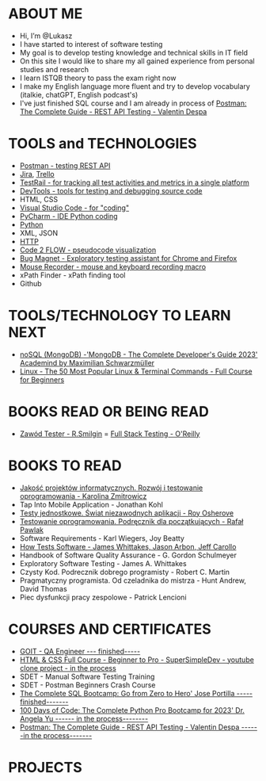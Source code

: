 # ABOUT ME #

- Hi, I’m @Lukasz
- I have started to interest of software testing
- My goal is to develop testing knowledge and technical skills in IT field
- On this site I would like to share my all gained experience from personal studies and research
- I learn ISTQB theory to pass the exam right now
- I make my English language more fluent and try to develop vocabulary (italkie, chatGPT, English podcast's)
- I've just finished SQL course and I am already in process of [Postman: The Complete Guide - REST API Testing - Valentin Despa](https://www.udemy.com/course/postman-the-complete-guide/)

# TOOLS and TECHNOLOGIES

- [Postman - testing REST API](https://www.postman.com)
- [Jira](https://www.atlassian.com/software/jira), [Trello](https://trello.com)
- [TestRail - for tracking all test activities and metrics in a single platform ](https://www.testrail.com/)
- [DevTools - tools for testing and debugging source code](https://www.freecodecamp.org/news/learn-how-to-use-the-chrome-devtools-to-troubleshoot-websites/)
- HTML, CSS 
- [Visual Studio Code - for "coding"](https://code.visualstudio.com)
- [PyCharm - IDE Python coding](https://www.jetbrains.com/pycharm/)
- [Python](https://www.python.org)
- XML, JSON
- [HTTP](https://www.freecodecamp.org/news/what-is-http/)
- [Code 2 FLOW - pseudocode visualization](https://code2flow.com)
- [Bug Magnet - Exploratory testing assistant for Chrome and Firefox](https://bugmagnet.org)
- [Mouse Recorder - mouse and keyboard recording macro](https://www.mouserecorder.com)
- xPath Finder - xPath finding tool
- Github

# TOOLS/TECHNOLOGY TO LEARN NEXT

- [noSQL (MongoDB) -'MongoDB - The Complete Developer's Guide 2023' Academind by Maximilian Schwarzmüller](https://www.udemy.com/course/mongodb-the-complete-developers-guide/)
- [Linux - The 50 Most Popular Linux & Terminal Commands - Full Course for Beginners](https://www.youtube.com/watch?v=ZtqBQ68cfJc&list=PL2UztW33lt6tqcQ0Odfvo3_wixbDJNLNM)




# BOOKS READ OR BEING READ
- [Zawód Tester - R.Smilgin](https://lubimyczytac.pl/ksiazka/291227/zawod-tester)
= [Full Stack Testing - O'Reilly](https://helion.pl/ksiazki/testowanie-full-stack-praktyczny-przewodnik-dostarczania-oprogramowania-wysokiej-jakosci-gayathri-mohan,tefust.htm#format/d)

# BOOKS TO READ
- [Jakość projektów informatycznych. Rozwój i testowanie oprogramowania - Karolina Zmitrowicz](https://lubimyczytac.pl/ksiazka/276514/jakosc-projektow-informatycznych-rozwoj-i-testowanie-oprogramowania)
- Tap Into Mobile Application - Jonathan Kohl
- [Testy jednostkowe. Świat niezawodnych aplikacji - Roy Osherove](https://lubimyczytac.pl/ksiazka/243300/testy-jednostkowe-swiat-niezawodnych-aplikacji)
- [Testowanie oprogramowania. Podręcznik dla początkujących - Rafał Pawlak](https://lubimyczytac.pl/ksiazka/236563/testowanie-oprogramowania-podrecznik-dla-poczatkujacych)
- Software Requirements - Karl Wiegers, Joy Beatty
- [How Tests Software - James Whittakes, Jason Arbon, Jeff Carollo](https://lubimyczytac.pl/ksiazka/199649/how-google-tests-software)
- Handbook of Software Quality Assurance - G. Gordon Schulmeyer
- Exploratory Software Testing - James A. Whittakes
- Czysty Kod. Podrecznik dobrego programisty - Robert C. Martin
- Pragmatyczny programista. Od czeladnika do mistrza - Hunt Andrew, David Thomas
- Piec dysfunkcji pracy zespolowe - Patrick Lencioni

# COURSES AND CERTIFICATES

- [GOIT - QA Engineer --- finished-----](https://www.goit.global)
- [HTML & CSS Full Course - Beginner to Pro - SuperSimpleDev - youtube clone project - in the process](https://www.youtube.com/watch?v=G3e-cpL7ofc&t=4809s)
- SDET - Manual Software Testing Training
- SDET - Postman Beginners Crash Course
- [The Complete SQL Bootcamp: Go from Zero to Hero' Jose Portilla ----- finished-------](https://www.udemy.com/course/the-complete-sql-bootcamp/)
- [100 Days of Code: The Complete Python Pro Bootcamp for 2023' Dr. Angela Yu ------ in the process--------](https://www.udemy.com/course/100-days-of-code/)
- [Postman: The Complete Guide - REST API Testing - Valentin Despa ------in the process-------](https://www.udemy.com/course/postman-the-complete-guide/)

# PROJECTS


<!---
LukasGolebiewski/LukasGolebiewski is a ✨ special ✨ repository because its `README.md` (this file) appears on your GitHub profile.
You can click the Preview link to take a look at your changes.
--->
